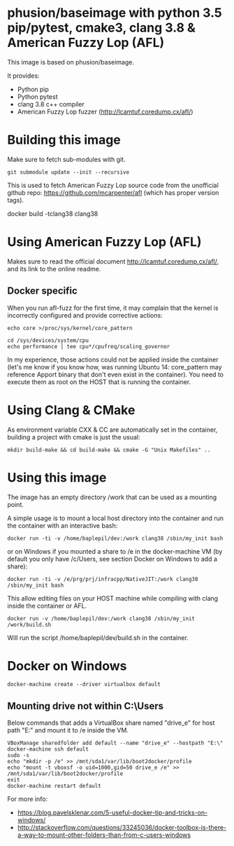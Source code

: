 # phusion/baseimage with python 3.5 pip/pytest, cmake3, clang 3.8 & American Fuzzy Lop (AFL)

This image is based on phusion/baseimage.

It provides:
- Python pip
- Python pytest
- clang 3.8 c++ compiler
- American Fuzzy Lop fuzzer (http://lcamtuf.coredump.cx/afl/)

# Building this image

Make sure to fetch sub-modules with git.

```
git submodule update --init --recursive 
```

This is used to fetch American Fuzzy Lop source code from the unofficial github repo: https://github.com/mcarpenter/afl (which has proper version tags).

docker build -tclang38 clang38

# Using American Fuzzy Lop (AFL)

Makes sure to read the official document http://lcamtuf.coredump.cx/afl/, and its link to the online readme.

## Docker specific

When you run afl-fuzz for the first time, it may complain that the kernel is incorrectly configured and provide corrective actions:

```
echo core >/proc/sys/kernel/core_pattern

cd /sys/devices/system/cpu
echo performance | tee cpu*/cpufreq/scaling_governor
```

In my experience, those actions could not be applied inside the container (let's me know if you know how, was running Ubuntu 14: core_pattern may reference Apport binary that don't even exist in the container).
You need to execute them as root on the HOST that is running the container.

# Using Clang & CMake

As environment variable CXX & CC are automatically set in the container, building a project with cmake is just the usual:

```
mkdir build-make && cd build-make && cmake -G "Unix Makefiles" ..
```

# Using this image

The image has an empty directory /work that can be used as a mounting point.

A simple usage is to mount a local host directory into the container and run the container with an interactive bash:

```
docker run -ti -v /home/baplepil/dev:/work clang38 /sbin/my_init bash
```

or on Windows if you mounted a share to /e in the docker-machine VM (by default you only have /c/Users, see section Docker on Windows to add a share):

```
docker run -ti -v /e/prg/prj/infracpp/NativeJIT:/work clang38 /sbin/my_init bash
```

This allow editing files on your HOST machine while compiling with clang inside the container or AFL.

```
docker run -v /home/baplepil/dev:/work clang38 /sbin/my_init /work/build.sh
```

Will run the script /home/baplepil/dev/build.sh in the container.

# Docker on Windows

```
docker-machine create --driver virtualbox default
```

## Mounting drive not within C:\Users

Below commands that adds a VirtualBox share named "drive_e" for host path "E:\" and mount it to /e inside the VM.

```
VBoxManage sharedfolder add default --name "drive_e" --hostpath "E:\"
docker-machine ssh default
sudo -s
echo "mkdir -p /e" >> /mnt/sda1/var/lib/boot2docker/profile
echo "mount -t vboxsf -o uid=1000,gid=50 drive_e /e" >> /mnt/sda1/var/lib/boot2docker/profile
exit
docker-machine restart default
```

For more info:
- https://blog.pavelsklenar.com/5-useful-docker-tip-and-tricks-on-windows/
- http://stackoverflow.com/questions/33245036/docker-toolbox-is-there-a-way-to-mount-other-folders-than-from-c-users-windows

